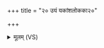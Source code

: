 +++
title = "२० उयं यकांशलोकका२०"

+++
<details><summary>मूलम् (VS)</summary>

उ॒यं य॒कांश॑लोक॒का ॥
</details>